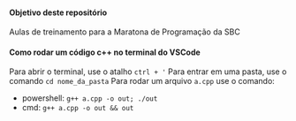 #### Objetivo deste repositório

Aulas de treinamento para a Maratona de Programação da SBC

#### Como rodar um código c++ no terminal do VSCode

Para abrir o terminal, use o atalho ` ctrl + ' `
Para entrar em uma pasta, use o comando `cd nome_da_pasta`
Para rodar um arquivo `a.cpp` use o comando:
- powershell: `g++ a.cpp -o out; ./out`
- cmd: `g++ a.cpp -o out && out`